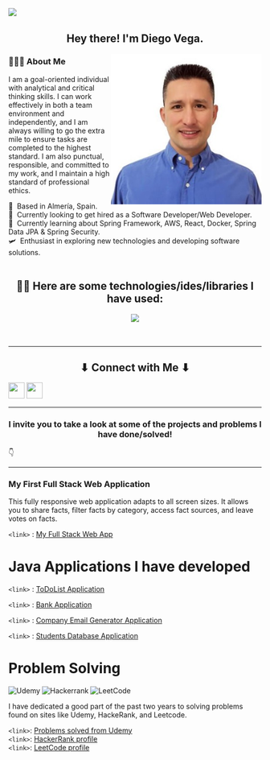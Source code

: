 ![](https://user-images.githubusercontent.com/18350557/176309783-0785949b-9127-417c-8b55-ab5a4333674e.gif)
<h2 align="center">Hey there! I'm Diego Vega.</h2>
<img align="right" src="https://github.com/DiegoVega87/Diego_Vega/blob/main/DvPic.jpeg" width="300">
<h3 align="left"> 👨🏻‍💻 About Me </h3>
<p aling="left">
 I am a goal-oriented individual with
 analytical and critical thinking skills.
 I can work effectively in both a team
 environment and independently, and I am
 always willing to go the extra mile to
 ensure tasks are completed to the highest
 standard. I am also punctual, responsible,
 and committed to my work, and I maintain a
 high standard of professional ethics.
</p>
🌱 &nbsp;Based in Almería, Spain.<br>
💼 &nbsp;Currently looking to get hired as a Software Developer/Web Developer.<br>
🔭 &nbsp;Currently learning about Spring Framework, AWS, React, Docker, Spring Data JPA & Spring Security.<br>
🛩 &nbsp;Enthusiast in exploring new technologies and developing software solutions.<br>
<br>
<h2 align="center">
  👷🏼 Here are some technologies/ides/libraries I have used:
</h2>
<p align="center">
<a href="https://skillicons.dev">
    <img src="https://skillicons.dev/icons?i=java,python,git,docker,jenkins,azure,postgresql,mysql,php,r,eclipse,vscode,github,idea,sqlite,html,css,javascript" />
  </a>
</p>
</br>

---

 <h2 align="center">⬇ Connect with Me ⬇</h2>
 <p align="left"> <a href="https://www.github.com/DiegoVega87" target="_blank" rel="noreferrer"><img src="https://raw.githubusercontent.com/danielcranney/readme-generator/main/public/icons/socials/github.svg" width="32" height="32" /></a> <a href="https://www.linkedin.com/in/diegovega87" target="_blank" rel="noreferrer"><img src="https://raw.githubusercontent.com/danielcranney/readme-generator/main/public/icons/socials/linkedin.svg" width="32" height="32" /></a></p>
 

---

<h3 align="center">I invite you to take a look at some of the projects and problems I have done/solved! </h2> 👇

---


 
### My First Full Stack Web Application

This fully responsive web application adapts to all screen sizes. It allows you to share facts, filter facts by category, access fact sources,
and leave votes on facts.

`<link>` : <a href="https://myfirstfullstackwebapp.netlify.app/" target="_blank">My Full Stack Web App</a>


# Java Applications I have developed

`<link>` : <a href="https://github.com/DiegoVega87/TodoList/tree/main#todo-list-application" target="_blank"> ToDoList Application </a>

`<link>` : <a href="https://github.com/DiegoVega87/BankApplication#bank-application" target="_blank"> Bank Application</a>

`<link>` : <a href="https://github.com/DiegoVega87/Email-Application#email-application" target="_blank"> Company Email Generator Application</a>

`<link>` : <a href="https://github.com/DiegoVega87/StudentDatabaseApp?tab=readme-ov-file#student-database-application" target="_blank"> Students Database Application </a>

# Problem Solving

![Udemy](https://img.shields.io/badge/Udemy-A435F0?style=for-the-badge&logo=Udemy&logoColor=white) ![Hackerrank](https://img.shields.io/badge/-Hackerrank-2EC866?style=for-the-badge&logo=HackerRank&logoColor=white)   ![LeetCode](https://img.shields.io/badge/LeetCode-000000?style=for-the-badge&logo=LeetCode&logoColor=#d16c06)


I have dedicated a good part of the past two years to solving problems found on sites like Udemy, HackeRank, and Leetcode.

`<link>`: <a href="https://github.com/stars/DiegoVega87/lists/practice-problems-for-interviews" target="_blank"> Problems solved from Udemy</a> <br>
`<link>`: <a href="https://www.hackerrank.com/profile/Diego_V87" target="_blank">HackerRank profile </a> <br>
`<link>`: <a href="https://leetcode.com/Dvega87/" target="_blank"> LeetCode profile</a>
 




